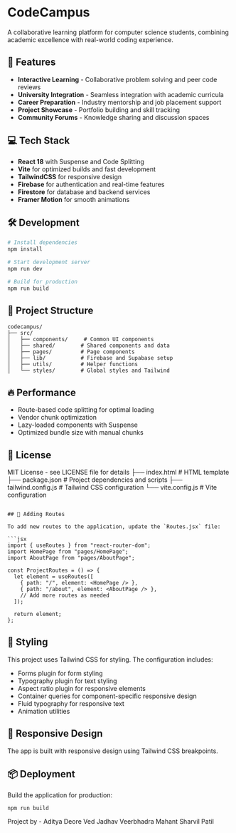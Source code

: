 # CodeCampus

A collaborative learning platform for computer science students, combining academic excellence with real-world coding experience.

## 🚀 Features

- **Interactive Learning** - Collaborative problem solving and peer code reviews
- **University Integration** - Seamless integration with academic curricula
- **Career Preparation** - Industry mentorship and job placement support
- **Project Showcase** - Portfolio building and skill tracking
- **Community Forums** - Knowledge sharing and discussion spaces

## 💻 Tech Stack

- **React 18** with Suspense and Code Splitting
- **Vite** for optimized builds and fast development
- **TailwindCSS** for responsive design
- **Firebase** for authentication and real-time features
- **Firestore** for database and backend services
- **Framer Motion** for smooth animations

## 🛠️ Development

```bash
# Install dependencies
npm install

# Start development server
npm run dev

# Build for production
npm run build
```

## 📁 Project Structure

```
codecampus/
├── src/
│   ├── components/     # Common UI components
│   ├── shared/        # Shared components and data
│   ├── pages/         # Page components
│   ├── lib/           # Firebase and Supabase setup
│   ├── utils/         # Helper functions
│   └── styles/        # Global styles and Tailwind
```

## 🔥 Performance

- Route-based code splitting for optimal loading
- Vendor chunk optimization
- Lazy-loaded components with Suspense
- Optimized bundle size with manual chunks

## 📄 License

MIT License - see LICENSE file for details
├── index.html          # HTML template
├── package.json        # Project dependencies and scripts
├── tailwind.config.js  # Tailwind CSS configuration
└── vite.config.js      # Vite configuration
```

## 🧩 Adding Routes

To add new routes to the application, update the `Routes.jsx` file:

```jsx
import { useRoutes } from "react-router-dom";
import HomePage from "pages/HomePage";
import AboutPage from "pages/AboutPage";

const ProjectRoutes = () => {
  let element = useRoutes([
    { path: "/", element: <HomePage /> },
    { path: "/about", element: <AboutPage /> },
    // Add more routes as needed
  ]);

  return element;
};
```

## 🎨 Styling

This project uses Tailwind CSS for styling. The configuration includes:

- Forms plugin for form styling
- Typography plugin for text styling
- Aspect ratio plugin for responsive elements
- Container queries for component-specific responsive design
- Fluid typography for responsive text
- Animation utilities

## 📱 Responsive Design

The app is built with responsive design using Tailwind CSS breakpoints.


## 📦 Deployment

Build the application for production:

```bash
npm run build
```

Project by - 
Aditya Deore
Ved Jadhav
Veerbhadra Mahant
Sharvil Patil